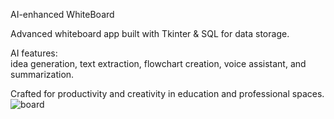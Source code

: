 AI-enhanced WhiteBoard

Advanced whiteboard app built with Tkinter & SQL for data storage. <br>

AI features: <br> idea generation, text extraction, flowchart creation, voice assistant, and summarization. <br>

Crafted for productivity and creativity in education and professional spaces. <br>
![board](https://github.com/user-attachments/assets/ce47c3a2-0bad-49f6-a0ab-0bbbf1c452d6)
